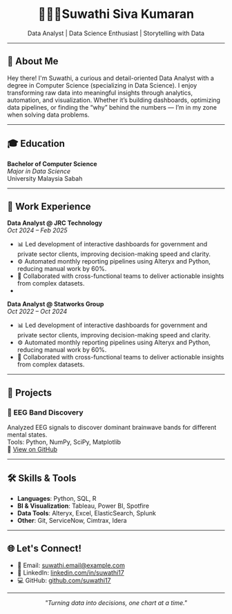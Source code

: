 <h1 align="center">👩🏻‍💻Suwathi Siva Kumaran</h1>
<p align="center">
  Data Analyst | Data Science Enthusiast | Storytelling with Data
</p>

---

## 📘 About Me

Hey there! I'm Suwathi, a curious and detail-oriented Data Analyst with a degree in Computer Science (specializing in Data Science). I enjoy transforming raw data into meaningful insights through analytics, automation, and visualization. Whether it’s building dashboards, optimizing data pipelines, or finding the “why” behind the numbers — I’m in my zone when solving data problems.

---

## 🎓 Education

**Bachelor of Computer Science**  
*Major in Data Science*  
University Malaysia Sabah

---

## 💼 Work Experience

**Data Analyst @ JRC Technology**  
*Oct 2024 – Feb 2025*

- 📊 Led development of interactive dashboards for government and private sector clients, improving decision-making speed and clarity.
- ⚙️ Automated monthly reporting pipelines using Alteryx and Python, reducing manual work by 60%.
- 🤝 Collaborated with cross-functional teams to deliver actionable insights from complex datasets.
- 
**Data Analyst @ Statworks Group**  
*Oct 2022 – Oct 2024*

- 📊 Led development of interactive dashboards for government and private sector clients, improving decision-making speed and clarity.
- ⚙️ Automated monthly reporting pipelines using Alteryx and Python, reducing manual work by 60%.
- 🤝 Collaborated with cross-functional teams to deliver actionable insights from complex datasets.

---

## 🧪 Projects

### 🧠 EEG Band Discovery  
Analyzed EEG signals to discover dominant brainwave bands for different mental states.  
Tools: Python, NumPy, SciPy, Matplotlib  
🔗 [View on GitHub](https://github.com/suwathi17/eeg-band-discovery)

<!-- Add more projects if you'd like -->
<!-- 
### 📦 Project Name  
Brief description of what the project does.  
Tools: X, Y, Z  
🔗 [View on GitHub](#)
-->

---

## 🛠️ Skills & Tools

- **Languages**: Python, SQL, R  
- **BI & Visualization**: Tableau, Power BI, Spotfire  
- **Data Tools**: Alteryx, Excel, ElasticSearch, Splunk  
- **Other**: Git, ServiceNow, Cimtrax, Idera

---

## 🌐 Let's Connect!

- 📧 Email: suwathi.email@example.com  
- 💼 LinkedIn: [linkedin.com/in/suwathi17](https://linkedin.com/in/suwathi17)  
- 💻 GitHub: [github.com/suwathi17](https://github.com/suwathi17)

---

<p align="center"><i>"Turning data into decisions, one chart at a time."</i></p>
